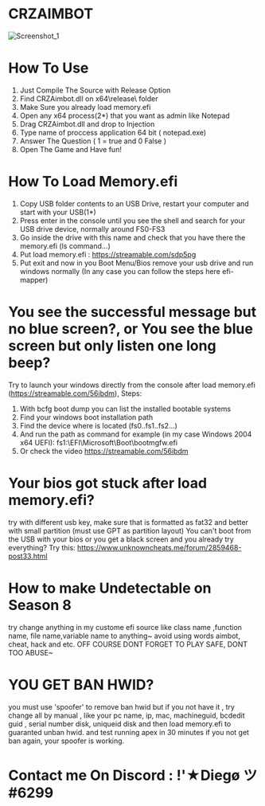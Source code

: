 # CRZAIMBOT
![Screenshot_1](https://user-images.githubusercontent.com/43528203/104972749-3edea300-5a25-11eb-82e4-2ff7d85e9937.png)

# How To Use
1. Just Compile The Source with Release Option
2. Find CRZAimbot.dll on x64\release\ folder
3. Make Sure you already load memory.efi
4. Open any x64 process(2*) that you want as admin like Notepad
5. Drag CRZAimbot.dll and drop to Injection
6. Type name of proccess application 64 bit ( notepad.exe)
7. Answer The Question ( 1 = true and 0 False )
8. Open The Game and Have fun!

# How To Load Memory.efi
1. Copy USB folder contents to an USB Drive, restart your computer and start with your USB(1*)
2. Press enter in the console until you see the shell and search for your USB drive device, normally around FS0-FS3
3. Go inside the drive with this name and check that you have there the memory.efi (ls command...)
4. Put load memory.efi  : https://streamable.com/sdp5pg
5. Put exit and now in you Boot Menu/Bios remove your usb drive and run windows normally (In any case you can follow the steps here efi-mapper)

# You see the successful message but no blue screen?, or You see the blue screen but only listen one long beep?
Try to launch your windows directly from the console after load memory.efi (https://streamable.com/56ibdm), Steps:
1. With bcfg boot dump you can list the installed bootable systems
2. Find your windows boot installation path
3. Find the device where is located (fs0..fs1..fs2...)
4. And run the path as command for example (in my case Windows 2004 x64 UEFI): fs1:\EFI\Microsoft\Boot\bootmgfw.efi
5. Or check the video https://streamable.com/56ibdm

# Your bios got stuck after load memory.efi?
try with different usb key, make sure that is formatted as fat32 and better with small partition (must use GPT as partition layout)
You can't boot from the USB with your bios or you get a black screen and you already try everything? Try this:
https://www.unknowncheats.me/forum/2859468-post33.html

# How to make Undetectable on Season 8
try change anything in my custome efi source like class name ,function name, file name,variable name to anything~
avoid using words aimbot, cheat, hack and etc. OFF COURSE DONT FORGET TO PLAY SAFE, DONT TOO ABUSE~

# YOU GET BAN HWID?
you must use 'spoofer' to remove ban hwid but if you not have it , try change all by manual , like your pc name, ip, mac, machineguid, bcdedit guid , serial number disk, uniqueid disk and then load memory.efi to guaranted unban hwid. and test running apex in 30 minutes if you not get ban again, your spoofer is working.

# Contact me On Discord : !'★Diegø ツ#6299
